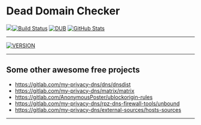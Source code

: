 # Dead Domain Checker

<img src="https://github.com/spirillen/Dead-Domains/blob/master/.assets/spacer.jpg"/>[![Build Status](https://travis-ci.org/spirillen/Dead-Domains.svg?branch=master)](https://travis-ci.org/spirillen/Dead-Domains) [![DUB](https://img.shields.io/dub/l/vibe-d.svg)](https://github.com/spirillen/Dead-Domains/blob/master/LICENSE.md) [![GitHub Stats](https://img.shields.io/badge/github-stats-ff5500.svg)](http://githubstats.com/spirillen/Dead-Domains)

_______________
[![VERSION](https://img.shields.io/badge/VERSION%20-%20V1.2019.09.42-blue.svg)](https://github.com/spirillen/Dead-Domains/commits/master)

************************************************

## Some other awesome free projects

- https://gitlab.com/my-privacy-dns/dns/dnsdist
- https://gitlab.com/my-privacy-dns/matrix/matrix
- https://gitlab.com/AnonymousPoster/ublockorigin-rules
- https://gitlab.com/my-privacy-dns/rpz-dns-firewall-tools/unbound
- https://gitlab.com/my-privacy-dns/external-sources/hosts-sources

************************************************
